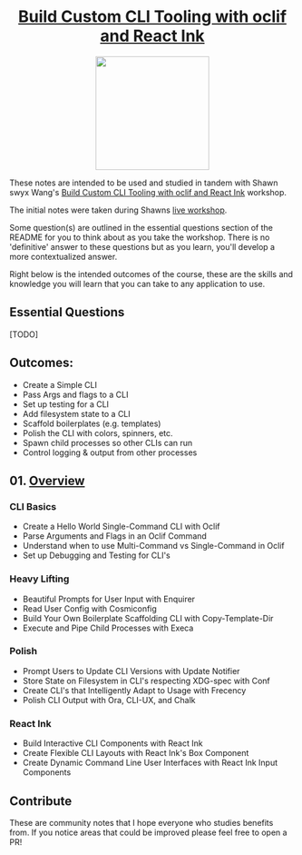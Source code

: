 <h1 align="center"><a href="https://egghead.io/courses/build-custom-cli-tooling-with-oclif-and-react-ink">Build Custom CLI Tooling with oclif and React Ink</a></h1>

<p align="center"><img src="https://d2eip9sf3oo6c2.cloudfront.net/tags/images/000/000/026/thumb/react.png" width="200"></p>

These notes are intended to be used and studied in tandem with Shawn swyx Wang's [Build Custom CLI Tooling with oclif and React Ink](https://egghead.io/courses/build-custom-cli-tooling-with-oclif-and-react-ink) workshop.

The initial notes were taken during Shawns [live workshop](https://github.com/sw-yx/egghead-cli-workshop).

Some question(s) are outlined in the essential questions section of the README for you to think about as you take the workshop. There is no 'definitive' answer to these questions but as you learn, you'll develop a more contextualized answer.

Right below is the intended outcomes of the course, these are the skills and knowledge you will learn that you can take to any application to use.

## Essential Questions

[TODO]

## Outcomes:

- Create a Simple CLI
- Pass Args and flags to a CLI
- Set up testing for a CLI
- Add filesystem state to a CLI
- Scaffold boilerplates (e.g. templates)
- Polish the CLI with colors, spinners, etc.
- Spawn child processes so other CLIs can run
- Control logging & output from other processes

## 01. [Overview](https://egghead.io/courses/build-custom-cli-tooling-with-oclif-and-react-ink)

### CLI Basics

- Create a Hello World Single-Command CLI with Oclif
- Parse Arguments and Flags in an Oclif Command
- Understand when to use Multi-Command vs Single-Command in Oclif
- Set up Debugging and Testing for CLI's

### Heavy Lifting

- Beautiful Prompts for User Input with Enquirer
- Read User Config with Cosmiconfig
- Build Your Own Boilerplate Scaffolding CLI with Copy-Template-Dir
- Execute and Pipe Child Processes with Execa

### Polish

- Prompt Users to Update CLI Versions with Update Notifier
- Store State on Filesystem in CLI's respecting XDG-spec with Conf
- Create CLI's that Intelligently Adapt to Usage with Frecency
- Polish CLI Output with Ora, CLI-UX, and Chalk

### React Ink

- Build Interactive CLI Components with React Ink
- Create Flexible CLI Layouts with React Ink's Box Component
- Create Dynamic Command Line User Interfaces with React Ink Input Components

## Contribute

These are community notes that I hope everyone who studies benefits from. If you notice areas that could be improved please feel free to open a PR!
